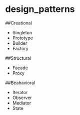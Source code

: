 # design_patterns

##Creational

- Singleton
- Prototype
- Builder
- Factory

##Structural

- Facade
- Proxy

##Beahavioral

- Iterator
- Observer
- Mediator
- State
